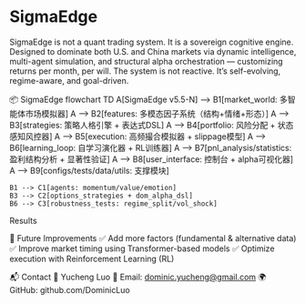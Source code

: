 # SigmaEdge
SigmaEdge is not a quant trading system. It is a sovereign cognitive engine.
Designed to dominate both U.S. and China markets via dynamic intelligence, multi-agent simulation, and structural alpha orchestration — customizing returns per month, per will.
The system is not reactive. It’s self-evolving, regime-aware, and goal-driven.

📦 SigmaEdge
flowchart TD
    A[SigmaEdge v5.5-N] --> B1[market_world: 多智能体市场模拟器]
    A --> B2[features: 多模态因子系统（结构+情绪+形态）]
    A --> B3[strategies: 策略人格引擎 + 表达式DSL]
    A --> B4[portfolio: 风险分配 + 状态感知风控器]
    A --> B5[execution: 高频撮合模拟器 + slippage模型]
    A --> B6[learning_loop: 自学习演化器 + RL训练器]
    A --> B7[pnl_analysis/statistics: 盈利结构分析 + 显著性验证]
    A --> B8[user_interface: 控制台 + alpha可视化器]
    A --> B9[configs/tests/data/utils: 支撑模块]

    B1 --> C1[agents: momentum/value/emotion]
    B3 --> C2[options_strategies + dom_alpha_dsl]
    B6 --> C3[robustness_tests: regime_split/vol_shock]


Results

🔄 Future Improvements ✅ Add more factors (fundamental & alternative data) ✅ Improve market timing using Transformer-based models ✅ Optimize execution with Reinforcement Learning (RL)

📬 Contact 👤 Yucheng Luo 📧 Email: dominic.yucheng@gmail.com 🌍 GitHub: github.com/DominicLuo
